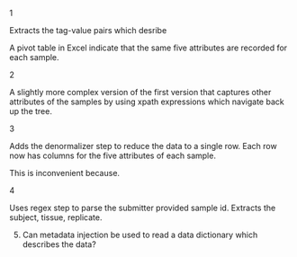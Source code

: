1

Extracts the tag-value pairs which desribe

A pivot table in Excel indicate that the same five attributes are recorded for each sample.

2

A slightly more complex version of the first version that captures other attributes of the samples by using xpath expressions which navigate back up the tree.

3

Adds the denormalizer step to reduce the data to a single row. Each row now has columns for the five attributes of each sample.

This is inconvenient because.

4

Uses regex step to parse the submitter provided sample id. Extracts the subject, tissue, replicate.

5. Can metadata injection be used to read a data dictionary which describes the data?



